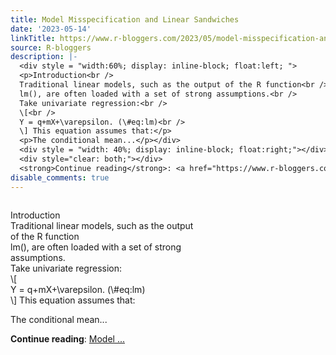 ```yaml
---
title: Model Misspecification and Linear Sandwiches
date: '2023-05-14'
linkTitle: https://www.r-bloggers.com/2023/05/model-misspecification-and-linear-sandwiches/
source: R-bloggers
description: |-
  <div style = "width:60%; display: inline-block; float:left; ">
  <p>Introduction<br />
  Traditional linear models, such as the output of the R function<br />
  lm(), are often loaded with a set of strong assumptions.<br />
  Take univariate regression:<br />
  \[<br />
  Y = q+mX+\varepsilon. (\#eq:lm)<br />
  \] This equation assumes that:</p>
  <p>The conditional mean...</p></div>
  <div style = "width: 40%; display: inline-block; float:right;"></div>
  <div style="clear: both;"></div>
  <strong>Continue reading</strong>: <a href="https://www.r-bloggers.com/2023/05/model-misspecification-and-linear-sandwiches/">Model ...
disable_comments: true
---
```

<div style = "width:60%; display: inline-block; float:left; ">
<p>Introduction<br />
Traditional linear models, such as the output of the R function<br />
lm(), are often loaded with a set of strong assumptions.<br />
Take univariate regression:<br />
\[<br />
Y = q+mX+\varepsilon. (\#eq:lm)<br />
\] This equation assumes that:</p>
<p>The conditional mean...</p></div>
<div style = "width: 40%; display: inline-block; float:right;"></div>
<div style="clear: both;"></div>
<strong>Continue reading</strong>: <a href="https://www.r-bloggers.com/2023/05/model-misspecification-and-linear-sandwiches/">Model ...